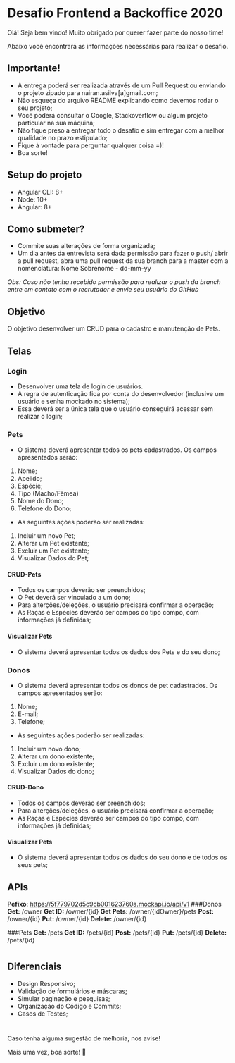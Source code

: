 # Desafio Frontend a Backoffice 2020

Olá! Seja bem vindo! Muito obrigado por querer fazer parte do nosso time! 

Abaixo você encontrará as informações necessárias para realizar o desafio.

## Importante!

- A entrega poderá ser realizada através de um Pull Request ou enviando o projeto zipado para nairan.asilva[a]gmail.com;
- Não esqueça do arquivo README explicando como devemos rodar o seu projeto;
- Você poderá consultar o Google, Stackoverflow ou algum projeto particular na sua máquina;
- Não fique preso a entregar todo o desafio e sim entregar com a melhor qualidade no prazo estipulado; 
- Fique à vontade para perguntar qualquer coisa =)!
- Boa sorte!

## Setup do projeto

- Angular CLI: 8+
- Node: 10+
- Angular: 8+

## Como submeter?

- Commite suas alterações de forma organizada;
- Um dia antes da entrevista será dada permissão para fazer o push/ abrir a pull request, abra uma pull request da sua branch para a master com a nomenclatura: Nome Sobrenome - dd-mm-yy

_Obs: Caso não tenha recebido permissão para realizar o push da branch entre em contato com o recrutador e envie seu usuário do GitHub_

## Objetivo

O objetivo desenvolver um CRUD para o cadastro e manutenção de Pets.

## Telas

### Login

- Desenvolver uma tela de login de usuários.
- A regra de autenticação fica por conta do desenvolvedor (inclusive um usuário e senha mockado no sistema);
- Essa deverá ser a única tela que o usuário conseguirá acessar sem realizar o login;

### Pets

- O sistema deverá apresentar todos os pets cadastrados. Os campos apresentados serão:
1. Nome;
2. Apelido;
3. Espécie;
4. Tipo (Macho/Fêmea)
5. Nome do Dono;
6. Telefone do Dono;

- As seguintes ações poderão ser realizadas:
1. Incluir um novo Pet;
2. Alterar um Pet existente;
3. Excluir um Pet existente;
3. Visualizar Dados do Pet;

#### CRUD-Pets
- Todos os campos deverão ser preenchidos;
- O Pet deverá ser vinculado a um dono;
- Para alterções/deleções, o usuário precisará confirmar a operação;
- As Raças e Especíes deverão ser campos do tipo compo, com informações já definidas;

#### Visualizar Pets
- O sistema deverá apresentar todos os dados dos Pets e do seu dono;

### Donos

- O sistema deverá apresentar todos os donos de pet cadastrados. Os campos apresentados serão:
1. Nome;
2. E-mail;
3. Telefone;

- As seguintes ações poderão ser realizadas:
1. Incluir um novo dono;
2. Alterar um dono existente;
3. Excluir um dono existente;
3. Visualizar Dados do dono;

#### CRUD-Dono
- Todos os campos deverão ser preenchidos;
- Para alterções/deleções, o usuário precisará confirmar a operação;
- As Raças e Especíes deverão ser campos do tipo compo, com informações já definidas;

#### Visualizar Pets
- O sistema deverá apresentar todos os dados do seu dono e de todos os seus pets;


## APIs

**Pefixo**: https://5f779702d5c9cb001623760a.mockapi.io/api/v1
###Donos
**Get:** /owner
**Get ID:** /owner/{id}
**Get Pets:** /owner/{idOwner}/pets
**Post:** /owner/{id}
**Put:** /owner/{id}
**Delete:** /owner/{id}

###Pets
**Get:** /pets
**Get ID:** /pets/{id}
**Post:** /pets/{id}
**Put:** /pets/{id}
**Delete:** /pets/{id}

#

## Diferenciais
- Design Responsivo;
- Validação de formulários e máscaras;
- Simular paginação e pesquisas;
- Organização do Código e Commits;
- Casos de Testes;


#

Caso tenha alguma sugestão de melhoria, nos avise!

Mais uma vez, boa sorte! :blue_heart: